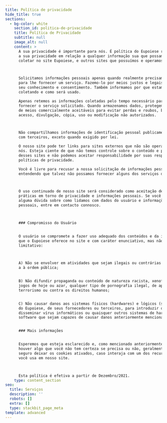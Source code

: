 ```yaml
---
title: Política de privacidade
hide_title: true
sections:
  - bg-color: white
    section_id: politica-de-privacidade
    title: Política de Privacidade
    subtitle: null
    image_alt: null
    content: >
      A sua privacidade é importante para nós. É política do Eupoiese respeitar
      a sua privacidade em relação a qualquer informação sua que possamos
      coletar no site Eupoiese, e outros sites que possuímos e operamos.



      Solicitamos informações pessoais apenas quando realmente precisamos delas
      para lhe fornecer um serviço. Fazemo-lo por meios justos e legais, com o
      seu conhecimento e consentimento. Também informamos por que estamos
      coletando e como será usado.

      Apenas retemos as informações coletadas pelo tempo necessário para
      fornecer o serviço solicitado. Quando armazenamos dados, protegemos dentro
      de meios comercialmente aceitáveis ​​para evitar perdas e roubos, bem como
      acesso, divulgação, cópia, uso ou modificação não autorizados.



      Não compartilhamos informações de identificação pessoal publicamente ou
      com terceiros, exceto quando exigido por lei.

      O nosso site pode ter links para sites externos que não são operados por
      nós. Esteja ciente de que não temos controle sobre o conteúdo e práticas
      desses sites e não podemos aceitar responsabilidade por suas respectivas
      políticas de privacidade.

      Você é livre para recusar a nossa solicitação de informações pessoais,
      entendendo que talvez não possamos fornecer alguns dos serviços desejados.



      O uso continuado de nosso site será considerado como aceitação de nossas
      práticas em torno de privacidade e informações pessoais. Se você tiver
      alguma dúvida sobre como lidamos com dados do usuário e informações
      pessoais, entre em contacto connosco.



      ### Compromisso do Usuário 


      O usuário se compromete a fazer uso adequado dos conteúdos e da informação
      que o Eupoiese oferece no site e com caráter enunciativo, mas não
      limitativo:



      A) Não se envolver em atividades que sejam ilegais ou contrárias à boa fé
      a à ordem pública; 


      B) Não difundir propaganda ou conteúdo de natureza racista, xenofóbica,
      jogos de hoje ou azar, qualquer tipo de pornografia ilegal, de apologia ao
      terrorismo ou contra os direitos humanos; 


      C) Não causar danos aos sistemas físicos (hardwares) e lógicos (softwares)
      do Eupoiese, de seus fornecedores ou terceiros, para introduzir ou
      disseminar vírus informáticos ou quaisquer outros sistemas de hardware ou
      software que sejam capazes de causar danos anteriormente mencionados. 


      ### Mais informações 


      Esperemos que esteja esclarecido e, como mencionado anteriormente, se
      houver algo que você não tem certeza se precisa ou não, geralmente é mais
      seguro deixar os cookies ativados, caso interaja com um dos recursos que
      você usa em nosso site.



      Esta política é efetiva a partir de Dezembro/2021.
    type: content_section
seo:
  title: Serviços
  description: ''
  robots: []
  extra: []
  type: stackbit_page_meta
template: advanced
---
```

